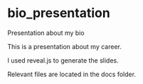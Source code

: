 # bio_presentation
Presentation about my bio


This is a presentation about my career. 

I used reveal.js to generate the slides. 

Relevant files are located in the docs folder.



